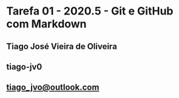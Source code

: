 # Tarefa 01 - 2020.5 - Git e GitHub com Markdown

##  Tiago José Vieira de Oliveira
##  tiago-jv0
##  tiago_jvo@outlook.com